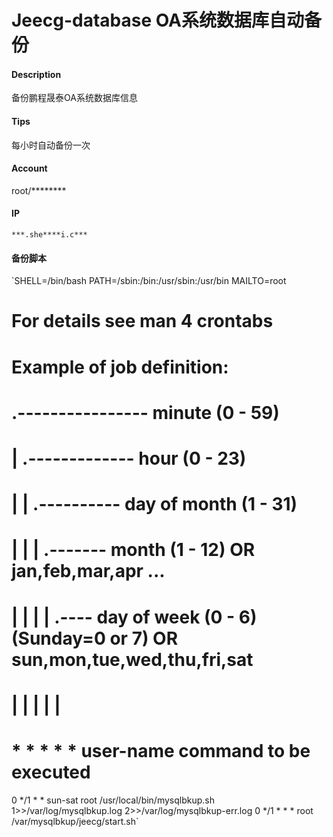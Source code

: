 # Jeecg-database OA系统数据库自动备份

#### Description
备份鹏程晟泰OA系统数据库信息

#### Tips
每小时自动备份一次

#### Account
root/********

#### IP
`***.she****i.c***`

#### 备份脚本
`SHELL=/bin/bash
PATH=/sbin:/bin:/usr/sbin:/usr/bin
MAILTO=root

# For details see man 4 crontabs

# Example of job definition:
# .---------------- minute (0 - 59)
# |  .------------- hour (0 - 23)
# |  |  .---------- day of month (1 - 31)
# |  |  |  .------- month (1 - 12) OR jan,feb,mar,apr ...
# |  |  |  |  .---- day of week (0 - 6) (Sunday=0 or 7) OR sun,mon,tue,wed,thu,fri,sat
# |  |  |  |  |
# *  *  *  *  * user-name  command to be executed

 0 */1 * * sun-sat root /usr/local/bin/mysqlbkup.sh 1>>/var/log/mysqlbkup.log 2>>/var/log/mysqlbkup-err.log
 0 */1 * * *       root /var/mysqlbkup/jeecg/start.sh`
